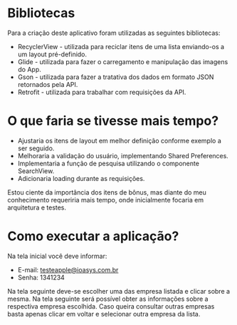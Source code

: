 # Bibliotecas

Para a criação deste aplicativo foram utilizadas as seguintes bibliotecas:

  - RecyclerView - utilizada para reciclar itens de uma lista enviando-os a um layout pré-definido.  
  - Glide - utilizada para fazer o carregamento e manipulação das imagens do App.
  - Gson - utilizada para fazer a tratativa dos dados em formato JSON retornados pela API.
  - Retrofit - utilizada para trabalhar com requisições da API.
  
# O que faria se tivesse mais tempo?

- Ajustaria os itens de layout em melhor definição conforme exemplo a ser seguido. 
- Melhoraria a validação do usuário, implementando Shared Preferences. 
- Implementaria a função de pesquisa utilizando o componente SearchView. 
- Adicionaria loading durante as requisições. 

Estou ciente da importância dos itens de bônus, mas diante do meu conhecimento requeriria mais tempo, onde inicialmente focaria em arquitetura e testes.  
  
# Como executar a aplicação?

Na tela inicial você deve informar:
- E-mail: testeapple@ioasys.com.br
- Senha: 1341234

Na tela seguinte deve-se escolher uma das empresa listada e clicar sobre a mesma. Na tela seguinte será possível obter as informações sobre a respectiva empresa escolhida. Caso queira consultar outras empresas basta apenas clicar em voltar e selecionar outra empresa da lista. 
